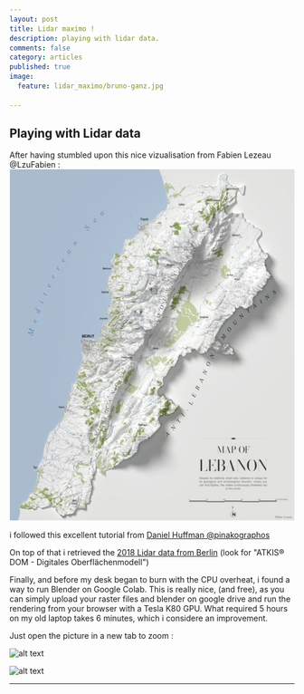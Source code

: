 ```yaml
---
layout: post
title: Lidar maximo !
description: playing with lidar data.
comments: false
category: articles
published: true
image:
  feature: lidar_maximo/bruno-ganz.jpg

---
```



## Playing with Lidar data

After having stumbled upon this nice vizualisation from Fabien Lezeau @LzuFabien :
![alt text](/images/lidar_maximo/Fabien_Lezeau.jpeg "Map of Lebanon")

i followed this excellent tutorial from [Daniel Huffman @pinakographos](https://somethingaboutmaps.wordpress.com/2017/11/16/creating-shaded-relief-in-blender/)

On top of that i retrieved the [2018 Lidar data from Berlin](https://fbinter.stadt-berlin.de/fb/) (look for "ATKIS® DOM - Digitales Oberflächenmodell")

Finally, and before my desk began to burn with the CPU overheat, i found a way to run Blender on Google Colab.
This is really nice, (and free), as you can simply upload your raster files and blender on google drive and run the rendering from your browser with a Tesla K80 GPU. What required 5 hours on my old laptop takes 6 minutes, which i considere an improvement.

Just open the picture in a new tab to zoom :

![alt text](/images/lidar_maximo/berlin_humboldthain.png "Berlin Humboldthain")

![alt text](/images/lidar_maximo/berlin_mitte.png "Berlin Mitte")


-----------



